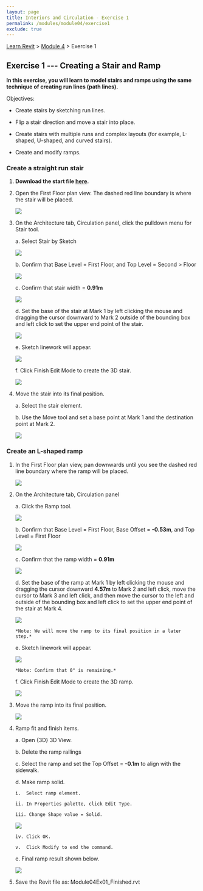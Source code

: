 ```yaml
---
layout: page
title: Interiors and Circulation - Exercise 1
permalink: /modules/module04/exercise1
exclude: true
---
```


[Learn Revit](/learnrevit/) > [Module 4](/learnrevit/modules/module04/) > Exercise 1

## Exercise 1 --- Creating a Stair and Ramp

**In this exercise, you will learn to model stairs and ramps using the same technique of creating run lines (path lines).**

Objectives:

-   Create stairs by sketching run lines.

-   Flip a stair direction and move a stair into place.

-   Create stairs with multiple runs and complex layouts (for example, L-shaped, U-shaped, and curved stairs).

-   Create and modify ramps.

### Create a straight run stair

1.  **Download the start file [here](Module04Ex01.rvt).**

3.  Open the First Floor plan view. The dashed red line boundary is
    where the stair will be placed.

    ![](media\image2.png)

4.  On the Architecture tab, Circulation panel, click the pulldown menu
    for Stair tool.

    a.  Select Stair by Sketch

    ![](media\image3.png)

    b.  Confirm that Base Level = First Floor, and Top Level = Second
        > Floor

    ![](media\image4.png)

    c.  Confirm that stair width = **0.91m**

    ![](media\image5.png)

    d.  Set the base of the stair at Mark 1 by left clicking the mouse and dragging the cursor downward to Mark 2 outside of the bounding box and left click to set the upper end point of the stair.

    ![](media\image6.png)

    e.  Sketch linework will appear.

    ![](media\image7.png)

    f.  Click Finish Edit Mode to create the 3D stair.

    ![](media\image8.png)

5.  Move the stair into its final position.

    a.  Select the stair element.

    b.  Use the Move tool and set a base point at Mark 1 and the destination point at Mark 2.

    ![](media\image9.png)

### Create an L-shaped ramp

1.  In the First Floor plan view, pan downwards until you see the dashed
    red line boundary where the ramp will be placed.

    ![](media\image10.png)

6.  On the Architecture tab, Circulation panel

    a.  Click the Ramp tool.

    ![](media\image11.png)

   
    b.  Confirm that Base Level = First Floor, Base Offset = **-0.53m**, and Top Level = First Floor

    ![](media\image12.png)

    c.  Confirm that the ramp width = **0.91m**

    ![](media\image13.png)

    d.  Set the base of the ramp at Mark 1 by left clicking the mouse and dragging the cursor downward **4.57m** to Mark 2 and left click, move the cursor to Mark 3 and left click, and then move the cursor to the left and outside of the bounding box and left click to set the upper end point of the stair at Mark 4.

    ![](media\image14.png)

        *Note: We will move the ramp to its final position in a later
        step.*

    e.  Sketch linework will appear.

    ![](media\image15.png)

        *Note: Confirm that 0" is remaining.*

    f.  Click Finish Edit Mode to create the 3D ramp.

    ![](media\image8.png)

7.  Move the ramp into its final position.

    ![](media\image16.png)

8.  Ramp fit and finish items.

    a.  Open {3D} 3D View.

    b.  Delete the ramp railings

    c.  Select the ramp and set the Top Offset = **-0.1m** to align with the sidewalk.

    d.  Make ramp solid.

        i.  Select ramp element.

        ii. In Properties palette, click Edit Type.

        iii. Change Shape value = Solid.

    ![](media\image17.png)

        iv. Click OK.

        v.  Click Modify to end the command.


    e.  Final ramp result shown below.

    ![](media\image18.png)

9.  Save the Revit file as: Module04Ex01_Finished.rvt


